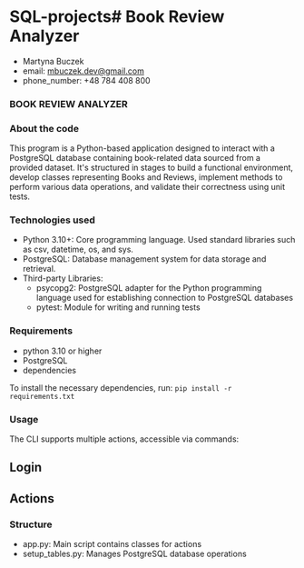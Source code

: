 # SQL-projects# Book Review Analyzer


- Martyna Buczek
- email: mbuczek.dev@gmail.com
- phone_number: +48 784 408 800


### BOOK REVIEW ANALYZER ###

### About the code
This program is a Python-based application designed to interact with a PostgreSQL database containing book-related data sourced from a provided dataset. It's structured in stages to build a functional environment, develop classes representing Books and Reviews, implement methods to perform various data operations, and validate their correctness using unit tests.

### Technologies used

- Python 3.10+: Core programming language. Used standard libraries such as csv, datetime, os, and sys.
- PostgreSQL: Database management system for data storage and retrieval.
- Third-party Libraries:
    - psycopg2: PostgreSQL adapter for the Python programming language used for establishing connection to PostgreSQL databases
    - pytest: Module for writing and running tests

       
### Requirements

- python 3.10 or higher
- PostgreSQL
- dependencies

To install the necessary dependencies, run:
`pip install -r requirements.txt`

### Usage

The CLI supports multiple actions, accessible via commands:

## Login


## Actions


### Structure

- app.py: Main script contains classes for actions
- setup_tables.py: Manages PostgreSQL database operations